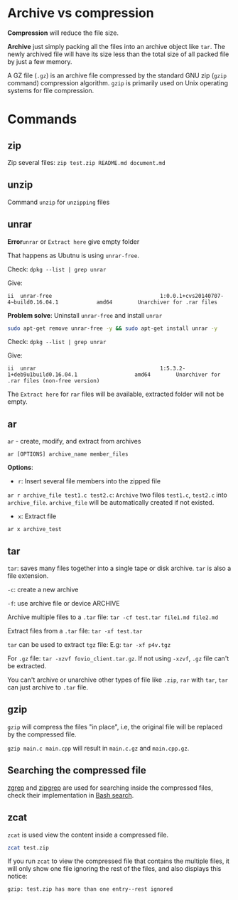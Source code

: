# Archive vs compression

**Compression** will reduce the file size.

**Archive** just simply packing all the files into an archive object like ``tar``. The newly archived file will have its size less than the total size of all packed file by just a few memory.

A GZ file (``.gz``) is an archive file compressed by the standard GNU zip (``gzip`` command) compression algorithm. ``gzip`` is primarily used on Unix operating systems for file compression.

# Commands

## zip

Zip several files: ``zip test.zip README.md document.md``

## unzip

Command ``unzip`` for ``unzipping`` files

## unrar

**Error**``unrar`` or ``Extract here`` give empty folder

That happens as Ubutnu is using ``unrar-free``.

Check: ``dpkg --list | grep unrar``

Give:

```
ii  unrar-free                                  1:0.0.1+cvs20140707-4~build0.16.04.1            amd64        Unarchiver for .rar files
```

**Problem solve**: Uninstall ``unrar-free`` and install ``unrar`` 

```sh
sudo apt-get remove unrar-free -y && sudo apt-get install unrar -y
```
Check: ``dpkg --list | grep unrar``

Give:

```
ii  unrar                                       1:5.3.2-1+deb9u1build0.16.04.1                  amd64        Unarchiver for .rar files (non-free version)
```

The ``Extract here`` for ``rar`` files will be available, extracted folder will not be empty. 

## ar

``ar`` - create, modify, and extract from archives

``ar [OPTIONS] archive_name member_files``

**Options**:

* ``r``: Insert several file members into the zipped file

``ar r archive_file test1.c test2.c``: ``Archive`` two files ``test1.c``, ``test2.c`` into ``archive_file``. ``archive_file`` will be automatically created if not existed.

* ``x``: Extract file

``ar x archive_test``

## tar

``tar``: saves many files together into a single tape or disk archive. ``tar`` is also a file extension.

``-c``: create a new archive

``-f``: use archive file or device ARCHIVE

Archive multiple files to a ``.tar`` file: ``tar -cf test.tar file1.md file2.md``

Extract files from a ``.tar`` file: ``tar -xf test.tar``

``tar`` can be used to extract ``tgz`` file: E.g: ``tar -xf p4v.tgz``

For ``.gz`` file: ``tar -xzvf fovio_client.tar.gz``. If not using ``-xzvf``, ``.gz`` file can't be extracted.

You can't archive or unarchive other types of file like ``.zip``, ``rar`` with ``tar``, ``tar`` can just archive to ``.tar`` file.

## gzip

``gzip`` will compress the files "in place", i.e, the original file will be replaced by the compressed file.

``gzip main.c main.cpp`` will result in ``main.c.gz`` and ``main.cpp.gz``.

## Searching the compressed file

[zgrep](../../Bash%20script/Searching.md#zgrep) and [zipgrep](../../Bash%20script/Searching.md#zipgrep) are used for searching inside the compressed files, check their implementation in [Bash search]().

## zcat

``zcat`` is used view the content inside a compressed file.

```sh
zcat test.zip
```
If you run ``zcat`` to view the compressed file that contains the multiple files, it will only show one file ignoring the rest of the files, and also displays this notice:

```
gzip: test.zip has more than one entry--rest ignored
```
